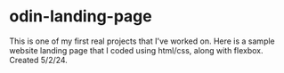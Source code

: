 # odin-landing-page

This is one of my first real projects that I've worked on.
Here is a sample website landing page that I coded using html/css, along with flexbox.
Created 5/2/24.
